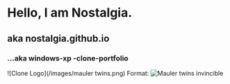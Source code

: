 # Hello, I am Nostalgia. 
## aka nostalgia.github.io
### ...aka windows-xp -clone-portfolio
![Clone Logo](/images/mauler twins.png)
Format: ![Mauler twins invincible](url)
